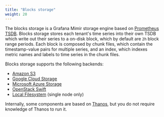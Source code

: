 ```yaml
---
title: "Blocks storage"
weight: 20
---
```


The blocks storage is a Grafana Mimir storage engine based on [Prometheus TSDB](https://prometheus.io/docs/prometheus/latest/storage/). Blocks storage stores each tenant's time series into their own TSDB which write out their series to a on-disk block, which by default are `2h` block range periods. Each block is composed by chunk files, which contain the timestamp-value pairs for multiple series, and an index, which indexes metric names and labels to time series in the chunk files.

Blocks storage supports the following backends:

- [Amazon S3](https://aws.amazon.com/s3)
- [Google Cloud Storage](https://cloud.google.com/storage/)
- [Microsoft Azure Storage](https://azure.microsoft.com/en-us/services/storage/)
- [OpenStack Swift](https://wiki.openstack.org/wiki/Swift)
- [Local Filesystem](https://thanos.io/storage.md/#filesystem) (single node only)

Internally, some components are based on [Thanos](https://thanos.io), but you do not require knowledge of Thanos to run it.
